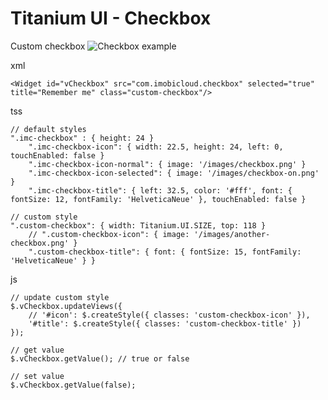 # Titanium UI - Checkbox

Custom checkbox
![Checkbox example](http://i.imgur.com/lf1SKrY.png)

xml

	<Widget id="vCheckbox" src="com.imobicloud.checkbox" selected="true" title="Remember me" class="custom-checkbox"/>
	
tss

	// default styles
	".imc-checkbox" : { height: 24 }
		".imc-checkbox-icon": { width: 22.5, height: 24, left: 0, touchEnabled: false }
		".imc-checkbox-icon-normal": { image: '/images/checkbox.png' }
		".imc-checkbox-icon-selected": { image: '/images/checkbox-on.png' }
		".imc-checkbox-title": { left: 32.5, color: '#fff', font: { fontSize: 12, fontFamily: 'HelveticaNeue' }, touchEnabled: false }
		
	// custom style	
	".custom-checkbox": { width: Titanium.UI.SIZE, top: 118 }
		// ".custom-checkbox-icon": { image: '/images/another-checkbox.png' }
		".custom-checkbox-title": { font: { fontSize: 15, fontFamily: 'HelveticaNeue' } }
		
js

	// update custom style
	$.vCheckbox.updateViews({
		// '#icon': $.createStyle({ classes: 'custom-checkbox-icon' }),
		'#title': $.createStyle({ classes: 'custom-checkbox-title' })
	});
	
	// get value
	$.vCheckbox.getValue(); // true or false
	
	// set value
	$.vCheckbox.getValue(false);
	
	
